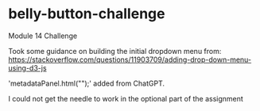 # belly-button-challenge
Module 14 Challenge

Took some guidance on building the initial dropdown menu from:
https://stackoverflow.com/questions/11903709/adding-drop-down-menu-using-d3-js 

'metadataPanel.html("");' added from ChatGPT.

I could not get the needle to work in the optional part of the assignment
